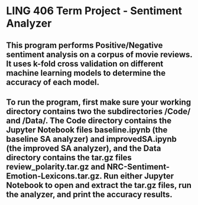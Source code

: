 # LING 406 Term Project - Sentiment Analyzer
## This program performs Positive/Negative sentiment analysis on a corpus of movie reviews. It uses k-fold cross validation on different machine learning models to determine the accuracy of each model.
## To run the program, first make sure your working directory contains two the subdirectories /Code/ and /Data/. The Code directory contains the Jupyter Notebook files baseline.ipynb (the baseline SA analyzer) and improvedSA.ipynb (the improved SA analyzer), and the Data directory contains the tar.gz files review_polarity.tar.gz and NRC-Sentiment-Emotion-Lexicons.tar.gz. Run either Jupyter Notebook to open and extract the tar.gz files, run the analyzer, and print the accuracy results.
